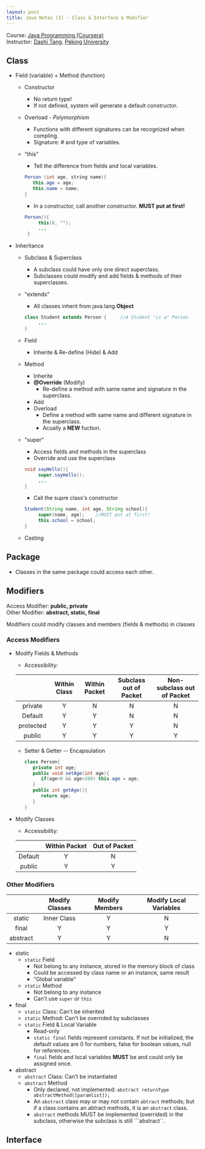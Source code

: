 ```yaml
---
layout: post
title: Java Notes (3) - Class & Interface & Modifier
---
```

Course: [Java Programming (Coursera)](https://class.coursera.org/pkujava-001)  
Instructor: [Dashi Tang](https://www.coursera.org/instructor/~3838), [Peking University](http://english.pku.edu.cn/)

## Class
* Field (variable) + Method (function)
    * Constructor
       * No return type!
       * If not defined, system will generate a default constructor.
    * Overload - _Polymorphism_
       * Functions with different signatures can be recognized when compling.
        * Signature: # and type of variables.
    * "this"
        * Tell the difference from fields and local variables.
    
        ```java
       Person (int age, string name){
           this.age = age;
           this.name = name;
       }
       ```
    
       * In a constructor, call another constructor. **MUST put at first!**
    
       ```java
       Person(){
            this(0, "");
            ...
        }
       ```
       
* Inheritance
    * Subclass & Superclass
       * A subclass could have only one direct superclass.
       * Subclasses could modify and add fields & methods of their superclasses.
    * "extends"
       * All classes inherit from java.lang.**Object**
       
       ```java
       class Student extends Person {     //A Student "is a" Person
            ...
      }
      ```
      
    * Field
       * Inherite & Re-define (Hide) & Add
    * Method
       * Inherite
       * **@Override** (Modify)
          * Re-define a method with same name and signature in the superclass.
       * Add
       * Overload
          * Define a method with same name and different signature in the superclass.
          * Acually a **NEW** fuction.
    * "super"
       * Access fields and methods in the superclass
       * Override and use the superclass
       
       ``` java
       void sayHello(){
            super.sayHello();
            ...
       }
       ```
       
       * Call the supre class's constructor
       
       ```java
       Student(String name, int age, String school){
            super(name, age);    //MUST put at first!
            this.school = school;
       }
       ```
    * Casting

## Package
* Classes in the same package could access each other.

## Modifiers
Access Modifier: **public, private**  
Other Modifier: **abstract, static, final**  

Modifiers could modify classes and members (fields & methods) in classes

### Access Modifiers
* Modify Fields & Methods  

    * Accessibility:

    |  | Within Class | Within Packet | Subclass out of Packet | Non-subclass out of Packet |
    | :---: | :---: | :---: | :---: | :---: |
    | private | Y | N | N | N |
    | Default | Y | Y | N | N |
    | protected | Y | Y | Y | N |
    | public | Y | Y | Y | Y |
      
    * Setter & Getter -- Encapsulation
      
       ```java
       class Person{
          private int age;
          public void setAge(int age){
             if(age>0 && age<200) this.age = age;
          }
          public int getAge(){
             return age;
          }
       }
       ```
      
* Modify Classes

    * Accessibility:

    |  | Within Packet | Out of Packet |
    | :---: | :---: | :---: |
    | Default | Y | N |
    | public | Y | Y |
### Other Modifiers

|  | Modify Classes | Modify Members | Modify Local Variables |
| :---: | :---: | :---: | :---: |
| static | Inner Class | Y | N |
| final | Y | Y | Y |
| abstract | Y | Y | N |

* static
    * ```static``` Field
       * Not belong to any instance, stored in the memory block of class
       * Could be accessed by class name or an instance, same result
       * "Global variable"
    * ```static``` Method
       * Not belong to any instance
       * Can't use ```super``` or ```this```
* final
    * ```static``` Class: Can't be inherited
    * ```static``` Method: Can't be overrided by subclasses
    * ```static``` Field & Local Variable
       * Read-only 
       * ```static final``` fields represent constants. If not be initialized, the default values are 0 for numbers, false for boolean values, null for references.
       * ```final``` fields and local variables **MUST** be and could only be assigned once.
* abstract
    * ```abstract``` Class: Can't be instantiated
    * ```abstract``` Method
       * Only declared, not implemented: ```abstract returnType abstractMethod([paramlist]);```
       * An ```abstract``` class may or may not contain ```abtract``` methods; but if a class contains an abtract methods, it is an ```abstract``` class.
       * ```abstract``` methods MUST be implemented (overrided) in the subclass, otherwise the subclass is still ```abstract``.

## Interface
